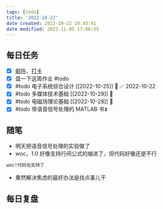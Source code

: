 ```yaml
---
tags: [todo]
title: '2022-10-22'
date created: 2022-10-22 19:43:41
date modified: 2022-11-05 17:06:55
---
```


## 每日任务

- [x] [邮件](https://email.ustc.edu.cn/coremail/)、[打卡](https://weixine.ustc.edu.cn/2020/login)
- [x] 盘一下这周作业 #todo
- [x] #todo 电子系统综合设计 [[2022-10-25]] 🔼 ✅ 2022-10-22
- [x] #todo 多媒体技术基础 [[2022-10-29]] 🔼
- [x] #todo 电磁场理论基础 [[2022-10-28]] 🔼
- [x] #todo 带语音信号处理的 MATLAB 书⏫

## 随笔

- 明天把语音信号处理的实验做了
- woc，1.0 好像支持行间公式的缩进了，但代码好像还是不行

```txt
woc!代码也支持了
```

- 果然解决焦虑的最好办法是找点事儿干

## 每日复盘
